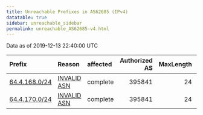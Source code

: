 ```yaml
---
title: Unreachable Prefixes in AS62685 (IPv4)
datatable: true
sidebar: unreachable_sidebar
permalink: unreachable_AS62685-v4.html
---
```


Data as of 2019-12-13 22:40:00 UTC


<div class="datatable-begin"></div>

| Prefix                                               | Reason                                                                                               | affected   |   Authorized AS |   MaxLength | Anchor                           |   unreachable /24s |
|:-----------------------------------------------------|:-----------------------------------------------------------------------------------------------------|:-----------|----------------:|------------:|:---------------------------------|-------------------:|
| [64.4.168.0/24](https://stat.ripe.net/64.4.168.0/24) | [INVALID ASN](https://rpki-validator.ripe.net/announcement-preview?asn=AS62685&prefix=64.4.168.0/24) | complete   |          395841 |          24 | [ARIN](unreachable_ARIN-v4.html) |                  1 |
| [64.4.170.0/24](https://stat.ripe.net/64.4.170.0/24) | [INVALID ASN](https://rpki-validator.ripe.net/announcement-preview?asn=AS62685&prefix=64.4.170.0/24) | complete   |          395841 |          24 | [ARIN](unreachable_ARIN-v4.html) |                  1 |

<div class="datatable-end"></div>